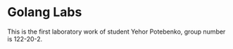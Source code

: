 # Golang Labs

This is the first laboratory work of student Yehor Potebenko, group number is 122-20-2.
